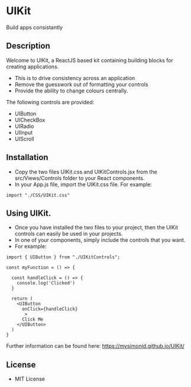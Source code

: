 # UIKit
Build apps consistantly

## Description

Welcome to UIKit, a ReactJS based kit containing building blocks for creating applications.

- This is to drive consistency across an application
- Remove the guesswork out of formatting your controls
- Provide the ability to change colours centrally.

The following controls are provided:

- UIButton
- UICheckBox
- UIRadio
- UIInput
- UIScroll

## Installation

- Copy the two files UIKit.css and UIKitControls.jsx from the src/Views/Controls folder to your React components.
- In your App.js file, import the UIKit.css file. For example:

```
import "./CSS/UIKit.css"
```


## Using UIKit.

- Once you have installed the two files to your project, then the UIKit controls can easily be used in your projects.
- In one of your components, simply include the controls that you want.
- For example:

```
import { UIButton } from "./UIKitControls";

const myFunction = () => {

  const handleClick = () => {
    console.log('Clicked')
  }
   
  return (
    <UIButton 
      onClick={handleClick}
       >
      Click Me
    </UIButton>
  )
}
```

Further information can be found here: https://mysimonid.github.io/UIKit/


## License

- MIT License

